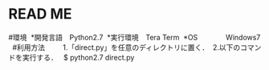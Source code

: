 # READ ME

#環境
  *開発言語　Python2.7
  *実行環境　Tera Term
  *OS　　　　Windows7
  
#利用方法　　
  1.「direct.py」を任意のディレクトリに置く．
  2.以下のコマンドを実行する．
  
  $ python2.7 direct.py  　
